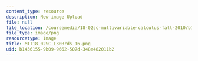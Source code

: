 ```yaml
---
content_type: resource
description: New image Upload
file: null
file_location: /coursemedia/18-02sc-multivariable-calculus-fall-2010/b14361559b099662507d348e482011b2_MIT18_02SC_L30Brds_16.png
file_type: image/png
resourcetype: Image
title: MIT18_02SC_L30Brds_16.png
uid: b1436155-9b09-9662-507d-348e482011b2
---
```

